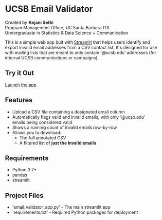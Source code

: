 # UCSB Email Validator

Created by **Anjani Sethi**  
Program Management Office, UC Santa Barbara ITS  
Undergraduate in Statistics & Data Science + Communication

This is a simple web app buit with [Streamlit](https://streamlit.io/) that helps users identify and export invalid
email addresses from a CSV contact list. It's designed for use with mailing lists that are meant to only
contain '@ucsb.edu' addresses (for internal UCSB communications or campaigns).

## Try it Out

[Launch the app](https://ucsb-email-validator.streamlit.app/)

## Features
- Upload a CSV file containing a designated email column
- Automatically flags valid and invalid emails, with only '@ucsb.edu' emails being considered valid
- Shows a running count of invalid emails row-by-row
- Allows you to download:
  - The full annotated CSV
  - A filtered list of **just the invalid emails**

## Requirements

- Python 3.7+
- pandas
- streamlit

## Project Files

- 'email_validator_app.py' - The main streamlit app
- 'requirements.txt' - Required Python packages for deployment
